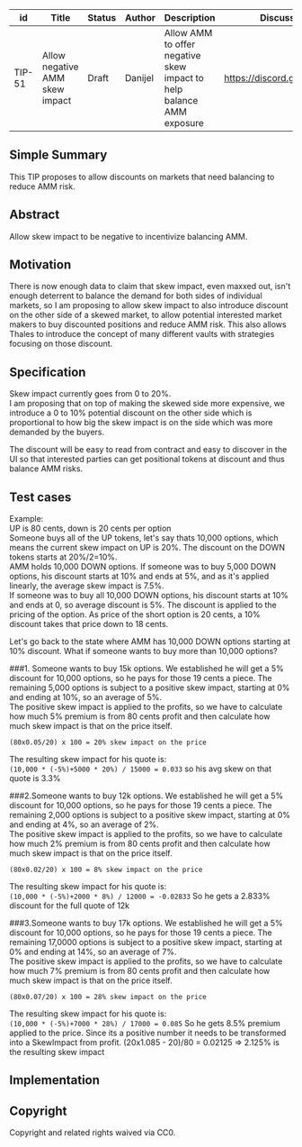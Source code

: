 | id | Title | Status | Author | Description | Discussions to | Created |
| ----------- | ----------- | ----------- | ----------- | ----------- | ----------- | ----------- |
| TIP-51 | Allow negative AMM skew impact| Draft | Danijel| Allow AMM to offer negative skew impact to help balance AMM exposure | https://discord.gg/rPpPcMXSeU | 2022-05-12
 
## Simple Summary
 
This TIP proposes to allow discounts on markets that need balancing to reduce AMM risk.
 
## Abstract
 
Allow skew impact to be negative to incentivize balancing AMM.
 
## Motivation

There is now enough data to claim that skew impact, even maxxed out, isn't enough deterrent to balance the demand for both sides of individual markets, so I am proposing to allow skew impact to also introduce discount on the other side of a skewed market, to allow potential interested market makers to buy discounted positions and reduce AMM risk. 
This also allows Thales to introduce the concept of many different vaults with strategies focusing on those discount.   

## Specification 

Skew impact currently goes from 0 to 20%.  
I am proposing that on top of making the skewed side more expensive, we introduce a 0 to 10% potential discount on the other side which is proportional to how big the skew impact is on the side which was more demanded by the buyers.  

The discount will be easy to read from contract and easy to discover in the UI so that interested parties can get positional tokens at discount and thus balance AMM risks.  

## Test cases   

Example:  
UP is 80 cents, down is 20 cents per option  
Someone buys all of the UP tokens, let's say thats 10,000 options, which means the current skew impact on UP is 20%. 
The discount on the DOWN tokens starts at 20%/2=10%.  
AMM holds 10,000 DOWN options. 
If someone was to buy 5,000 DOWN options, his discount starts at 10% and ends at 5%, and as it's applied linearly, the average skew impact is 7.5%.   
If someone was to buy all 10,000 DOWN options, his discount starts at 10% and ends at 0, so average discount is 5%. 
The discount is applied to the pricing of the option. As price of the short option is 20 cents, a 10% discount takes that price down to 18 cents. 

Let's go back to the state where AMM has 10,000 DOWN options starting at 10% discount. What if someone wants to buy more than 10,000 options?  

###1. Someone wants to buy 15k options. 
We established he will get a 5% discount for 10,000 options, so he pays for those 19 cents a piece. 
The remaining 5,000 options is subject to a positive skew impact, starting at 0% and ending at 10%, so an average of 5%.  
The positive skew impact is applied to the profits, so we have to calculate how much 5% premium is from 80 cents profit and then calculate how much skew impact is that on the price itself.  

`(80x0.05/20) x 100 = 20% skew impact on the price`  

The resulting skew impact for his quote is:  
`(10,000 * (-5%)+5000 * 20%) / 15000 = 0.033`  so his avg skew on that quote is 3.3%

###2.Someone wants to buy 12k options. 
We established he will get a 5% discount for 10,000 options, so he pays for those 19 cents a piece. 
The remaining 2,000 options is subject to a positive skew impact, starting at 0% and ending at 4%, so an average of 2%.  
The positive skew impact is applied to the profits, so we have to calculate how much 2% premium is from 80 cents profit and then calculate how much skew impact is that on the price itself.  

`(80x0.02/20) x 100 = 8% skew impact on the price`  

The resulting skew impact for his quote is:  
`(10,000 * (-5%)+2000 * 8%) / 12000 = -0.02833` So he gets a 2.833% discount for the full quote of 12k  

###3.Someone wants to buy 17k options. 
We established he will get a 5% discount for 10,000 options, so he pays for those 19 cents a piece. 
The remaining 17,0000 options is subject to a positive skew impact, starting at 0% and ending at 14%, so an average of 7%.  
The positive skew impact is applied to the profits, so we have to calculate how much 7% premium is from 80 cents profit and then calculate how much skew impact is that on the price itself.  

`(80x0.07/20) x 100 = 28% skew impact on the price`  

The resulting skew impact for his quote is:  
`(10,000 * (-5%)+7000 * 28%) / 17000 = 0.085` So he gets 8.5% premium applied to the price. Since its a positive number it needs to be transformed into a SkewImpact from profit. 
(20x1.085 - 20)/80 = 0.02125 => 2.125% is the resulting skew impact

## Implementation


## Copyright
 
Copyright and related rights waived via CC0.

